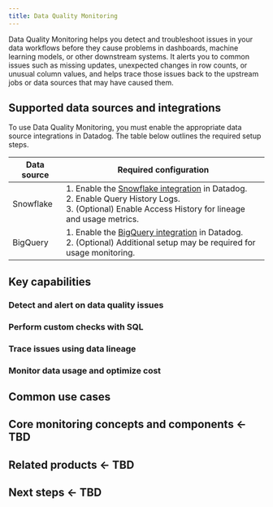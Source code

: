 ```yaml
---
title: Data Quality Monitoring
---
```


Data Quality Monitoring helps you detect and troubleshoot issues in your data workflows before they cause problems in dashboards, machine learning models, or other downstream systems. It alerts you to common issues such as missing updates, unexpected changes in row counts, or unusual column values, and helps trace those issues back to the upstream jobs or data sources that may have caused them.

## Supported data sources and integrations

To use Data Quality Monitoring, you must enable the appropriate data source integrations in Datadog. The table below outlines the required setup steps.

| Data source | Required configuration                                                                                                |
|-------------|---------------------------------------------------------------------------------------------------------------------|
| Snowflake   | 1. Enable the [Snowflake integration][1] in Datadog.<br>2. Enable Query History Logs.<br>3. (Optional) Enable Access History for lineage and usage metrics. |
| BigQuery    | 1. Enable the [BigQuery integration][2] in Datadog.<br>2. (Optional) Additional setup may be required for usage monitoring.         |

## Key capabilities

### Detect and alert on data quality issues

### Perform custom checks with SQL

### Trace issues using data lineage

### Monitor data usage and optimize cost

## Common use cases

## Core monitoring concepts and components  ← TBD

## Related products  ← TBD

## Next steps  ← TBD

[1]: /integrations/snowflake_web/
[2]: /integrations/google_cloud_bigquery/